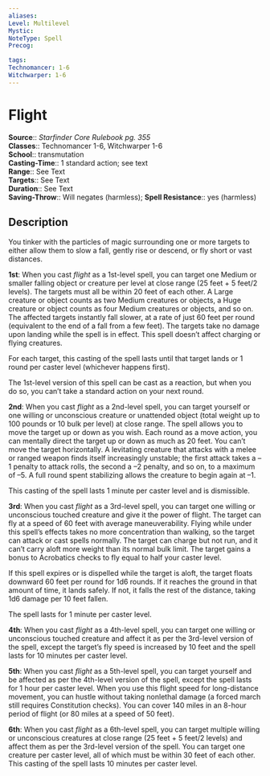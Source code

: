 ```yaml
---
aliases: 
Level: Multilevel
Mystic: 
NoteType: Spell
Precog: 

tags: 
Technomancer: 1-6
Witchwarper: 1-6
---
```


# Flight

**Source**:: _Starfinder Core Rulebook pg. 355_  
**Classes**:: Technomancer 1-6, Witchwarper 1-6  
**School**:: transmutation  
**Casting-Time**:: 1 standard action; see text  
**Range**:: See Text  
**Targets**:: See Text  
**Duration**:: See Text  
**Saving-Throw**:: Will negates (harmless);
**Spell Resistance**:: yes (harmless)

## Description

You tinker with the particles of magic surrounding one or more targets to either allow them to slow a fall, gently rise or descend, or fly short or vast distances.

**1st**: When you cast _flight_ as a 1st-level spell, you can target one Medium or smaller falling object or creature per level at close range (25 feet + 5 feet/2 levels). The targets must all be within 20 feet of each other. A Large creature or object counts as two Medium creatures or objects, a Huge creature or object counts as four Medium creatures or objects, and so on. The affected targets instantly fall slower, at a rate of just 60 feet per round (equivalent to the end of a fall from a few feet). The targets take no damage upon landing while the spell is in effect. This spell doesn’t affect charging or flying creatures.

For each target, this casting of the spell lasts until that target lands or 1 round per caster level (whichever happens first).

The 1st-level version of this spell can be cast as a reaction, but when you do so, you can’t take a standard action on your next round.

**2nd**: When you cast _flight_ as a 2nd-level spell, you can target yourself or one willing or unconscious creature or unattended object (total weight up to 100 pounds or 10 bulk per level) at close range. The spell allows you to move the target up or down as you wish. Each round as a move action, you can mentally direct the target up or down as much as 20 feet. You can’t move the target horizontally. A levitating creature that attacks with a melee or ranged weapon finds itself increasingly unstable; the first attack takes a –1 penalty to attack rolls, the second a –2 penalty, and so on, to a maximum of –5. A full round spent stabilizing allows the creature to begin again at –1.

This casting of the spell lasts 1 minute per caster level and is dismissible.

**3rd**: When you cast _flight_ as a 3rd-level spell, you can target one willing or unconscious touched creature and give it the power of flight. The target can fly at a speed of 60 feet with average maneuverability. Flying while under this spell’s effects takes no more concentration than walking, so the target can attack or cast spells normally. The target can charge but not run, and it can’t carry aloft more weight than its normal bulk limit. The target gains a bonus to Acrobatics checks to fly equal to half your caster level.

If this spell expires or is dispelled while the target is aloft, the target floats downward 60 feet per round for 1d6 rounds. If it reaches the ground in that amount of time, it lands safely. If not, it falls the rest of the distance, taking 1d6 damage per 10 feet fallen.

The spell lasts for 1 minute per caster level.

**4th**: When you cast _flight_ as a 4th-level spell, you can target one willing or unconscious touched creature and affect it as per the 3rd-level version of the spell, except the target’s fly speed is increased by 10 feet and the spell lasts for 10 minutes per caster level.

**5th**: When you cast _flight_ as a 5th-level spell, you can target yourself and be affected as per the 4th-level version of the spell, except the spell lasts for 1 hour per caster level. When you use this flight speed for long-distance movement, you can hustle without taking nonlethal damage (a forced march still requires Constitution checks). You can cover 140 miles in an 8-hour period of flight (or 80 miles at a speed of 50 feet).

**6th**: When you cast _flight_ as a 6th-level spell, you can target multiple willing or unconscious creatures at close range (25 feet + 5 feet/2 levels) and affect them as per the 3rd-level version of the spell. You can target one creature per caster level, all of which must be within 30 feet of each other. This casting of the spell lasts 10 minutes per caster level.
